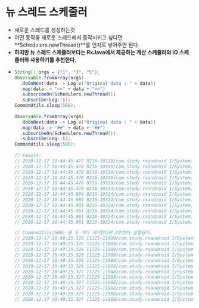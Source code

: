 뉴 스레드 스케줄러
===
* 새로운 스레드를 생성하는것
* 어떤 동작을 새로운 스레드에서 동작시키고 싶다면 **Schedulers.newThread()**를 인자로 넣어주면 된다.
* **하지만 뉴 스레드 스케줄러보다는 RxJava에서 제공하는 계산 스케줄러와 IO 스케줄러와 사용하기를 추천한다.**
* ```java
  String[] orgs = {"1", "3", "5"};
  Observable.fromArray(orgs)
    .doOnNext(data -> Log.v("Original data : " + data))
    .map(data -> "<<" + data + ">>")
    .subscribeOn(Schedulers.newThread())
    .subscribe(Log::i);
  CommonUtils.sleep(500);
 
  Observable.fromArray(orgs)
    .doOnNext(data -> Log.v("Original data : " + data))
    .map(data -> "##" + data + "##")
    .subscribeOn(Schedulers.newThread())
    .subscribe(Log::i);
  CommonUtils.sleep(500);
 
  // result:
  // 2020-12-17 10:44:45.477 8216-10319/com.study.rxandroid I/System.out: RxNewThreadScheduler-1 | Original data : 1
  // 2020-12-17 10:44:45.478 8216-10319/com.study.rxandroid I/System.out: RxNewThreadScheduler-1 | value = <<1>>
  // 2020-12-17 10:44:45.478 8216-10319/com.study.rxandroid I/System.out: RxNewThreadScheduler-1 | Original data : 3
  // 2020-12-17 10:44:45.478 8216-10319/com.study.rxandroid I/System.out: RxNewThreadScheduler-1 | value = <<3>>
  // 2020-12-17 10:44:45.478 8216-10319/com.study.rxandroid I/System.out: RxNewThreadScheduler-1 | Original data : 5
  // 2020-12-17 10:44:45.478 8216-10319/com.study.rxandroid I/System.out: RxNewThreadScheduler-1 | value = <<5>>
  // 2020-12-17 10:44:45.980 8216-10324/com.study.rxandroid I/System.out: RxNewThreadScheduler-2 | Original data : 1
  // 2020-12-17 10:44:45.980 8216-10324/com.study.rxandroid I/System.out: RxNewThreadScheduler-2 | value = ##1##
  // 2020-12-17 10:44:45.981 8216-10324/com.study.rxandroid I/System.out: RxNewThreadScheduler-2 | Original data : 3
  // 2020-12-17 10:44:45.981 8216-10324/com.study.rxandroid I/System.out: RxNewThreadScheduler-2 | value = ##3##
  // 2020-12-17 10:44:45.981 8216-10324/com.study.rxandroid I/System.out: RxNewThreadScheduler-2 | Original data : 5
  // 2020-12-17 10:44:45.981 8216-10324/com.study.rxandroid I/System.out: RxNewThreadScheduler-2 | value = ##5##
  
  // CommonUtils(500) 을 두 개다 제거한다면 2번부터 실행된다.
  // 2020-12-17 10:49:25.325 11225-11989/com.study.rxandroid I/System.out: RxNewThreadScheduler-2 | Original data : 1
  // 2020-12-17 10:49:25.326 11225-11989/com.study.rxandroid I/System.out: RxNewThreadScheduler-2 | value = ##1##
  // 2020-12-17 10:49:25.326 11225-11989/com.study.rxandroid I/System.out: RxNewThreadScheduler-2 | Original data : 3
  // 2020-12-17 10:49:25.326 11225-11989/com.study.rxandroid I/System.out: RxNewThreadScheduler-2 | value = ##3##
  // 2020-12-17 10:49:25.326 11225-11989/com.study.rxandroid I/System.out: RxNewThreadScheduler-2 | Original data : 5
  // 2020-12-17 10:49:25.326 11225-11989/com.study.rxandroid I/System.out: RxNewThreadScheduler-2 | value = ##5##
  // 2020-12-17 10:49:25.327 11225-11988/com.study.rxandroid I/System.out: RxNewThreadScheduler-1 | Original data : 1
  // 2020-12-17 10:49:25.327 11225-11988/com.study.rxandroid I/System.out: RxNewThreadScheduler-1 | value = <<1>>
  // 2020-12-17 10:49:25.327 11225-11988/com.study.rxandroid I/System.out: RxNewThreadScheduler-1 | Original data : 3
  // 2020-12-17 10:49:25.327 11225-11988/com.study.rxandroid I/System.out: RxNewThreadScheduler-1 | value = <<3>>
  // 2020-12-17 10:49:25.327 11225-11988/com.study.rxandroid I/System.out: RxNewThreadScheduler-1 | Original data : 5
  // 2020-12-17 10:49:25.327 11225-11988/com.study.rxandroid I/System.out: RxNewThreadScheduler-1 | value = <<5>>

